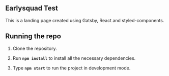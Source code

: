 ## Earlysquad Test

This is a landing page created using Gatsby, React and styled-components.

## Running the repo

1. Clone the repository.

2. Run **`npm install`** to install all the necessary dependencies.

3. Type **`npm start`** to run the project in development mode.
